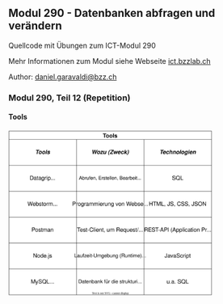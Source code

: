 ## Modul 290 - Datenbanken abfragen und verändern
Quellcode mit Übungen zum ICT-Modul 290

Mehr Informationen zum Modul siehe Webseite [ict.bzzlab.ch](http://ict.bzzlab.ch)

Author: daniel.garavaldi@bzz.ch

### Modul 290, Teil 12 (Repetition)
#### Tools

<img src="draws/M290_12-Tools.svg" width="80%" height=auto/>
